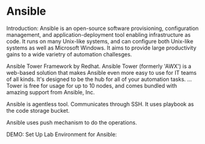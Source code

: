 # Ansible

Introduction:
Ansible is an open-source software provisioning, configuration management, and application-deployment tool enabling infrastructure as code. 
It runs on many Unix-like systems, and can configure both Unix-like systems as well as Microsoft Windows. It aims to provide large productivity gains to a wide varietry of automation challesges.

Ansible Tower Framework by Redhat.
Ansible Tower (formerly 'AWX') is a web-based solution that makes Ansible even more easy to use for IT teams of all kinds. It's designed to be the hub for all of your automation tasks. ... Tower is free for usage for up to 10 nodes, and comes bundled with amazing support from Ansible, Inc.


Ansible is agentless tool.
Communicates through SSH.
It uses playbook as the code storage bucket.


Ansible uses push mechanism to do the operations.


DEMO:
Set Up Lab Environment for Ansible:




